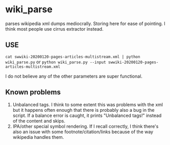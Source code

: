 # wiki_parse
parses wikipedia xml dumps mediocrally. Storing here for ease of pointing. I think most people use cirrus extractor instead.

## USE

```cat swwiki-20200120-pages-articles-multistream.xml | python wiki_parse.py```
or
```python wiki_parse.py --input swwiki-20200120-pages-articles-multistream.xml```

I do not believe any of the other parameters are super functional.

## Known problems

1. Unbalanced tags. I think to some extent this was problems with the xml but it happens often enough that there is probably also a bug in the script. If a balance error is caught, it prints "Unbalanced tags!" instead of the content and skips.
2. IPA/other special symbol rendering. If I recall correctly, I think there's also an issue with some footnote/citation/links because of the way wikipedia handles them.
